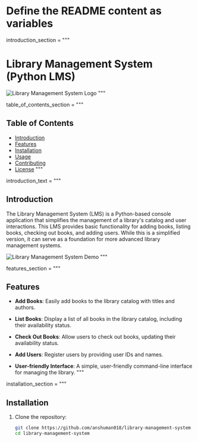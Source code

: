 # Define the README content as variables
introduction_section = """
# Library Management System (Python LMS)

![Library Management System Logo](link_to_logo.png)
"""

table_of_contents_section = """
## Table of Contents

- [Introduction](#introduction)
- [Features](#features)
- [Installation](#installation)
- [Usage](#usage)
- [Contributing](#contributing)
- [License](#license)
"""

introduction_text = """
## Introduction

The Library Management System (LMS) is a Python-based console application that simplifies the management of a library's catalog and user interactions. This LMS provides basic functionality for adding books, listing books, checking out books, and adding users. While this is a simplified version, it can serve as a foundation for more advanced library management systems.

![Library Management System Demo](demo.gif)
"""

features_section = """
## Features

- **Add Books**: Easily add books to the library catalog with titles and authors.

- **List Books**: Display a list of all books in the library catalog, including their availability status.

- **Check Out Books**: Allow users to check out books, updating their availability status.

- **Add Users**: Register users by providing user IDs and names.

- **User-friendly Interface**: A simple, user-friendly command-line interface for managing the library.
"""

installation_section = """
## Installation

1. Clone the repository:

   ```bash
   git clone https://github.com/anshuman018/library-management-system
   cd library-management-system
